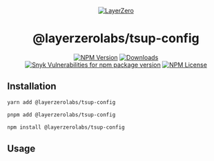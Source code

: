 <p align="center">
  <a href="https://layerzero.network">
    <img alt="LayerZero" style="max-width: 500px" src="https://d3a2dpnnrypp5h.cloudfront.net/bridge-app/lz.png"/>
  </a>
</p>

<h1 align="center">@layerzerolabs/tsup-config</h1>

<!-- The badges section -->
<p align="center">
  <!-- Shields.io NPM published package version -->
  <a href="https://www.npmjs.com/package/@layerzerolabs/tsup-config"><img alt="NPM Version" src="https://img.shields.io/npm/v/@layerzerolabs/tsup-config"/></a>
  <!-- Shields.io NPM downloads -->
  <a href="https://www.npmjs.com/package/@layerzerolabs/tsup-config"><img alt="Downloads" src="https://img.shields.io/npm/dm/@layerzerolabs/tsup-config"/></a>
  <!-- Shields.io vulnerabilities -->
  <a href="https://www.npmjs.com/package/@layerzerolabs/tsup-config"><img alt="Snyk Vulnerabilities for npm package version" src="https://img.shields.io/snyk/vulnerabilities/npm/@layerzerolabs/tsup-config"/></a>
  <!-- Shields.io license badge -->
  <a href="https://www.npmjs.com/package/@layerzerolabs/tsup-config"><img alt="NPM License" src="https://img.shields.io/npm/l/@layerzerolabs/tsup-config"/></a>
</p>

## Installation

```bash
yarn add @layerzerolabs/tsup-config

pnpm add @layerzerolabs/tsup-config

npm install @layerzerolabs/tsup-config
```

## Usage
